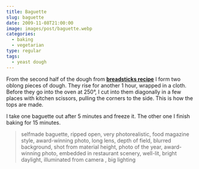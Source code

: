 ```yaml
---
title: Baguette
slug: baguette
date: 2009-11-08T21:00:00
image: images/post/baguette.webp
categories: 
  - baking
  - vegetarian
type: regular
tags: 
  - yeast dough
---
```


From the second half of the dough from **[breadsticks recipe](../pecorino-olive-breadsticks)** I form two oblong pieces of dough. They rise for another 1 hour, wrapped in a cloth. Before they go into the oven at 250°, I cut into them diagonally in a few places with kitchen scissors, pulling the corners to the side. This is how the tops are made.

I take one baguette out after 5 minutes and freeze it. The other one I finish baking for 15 minutes.

> selfmade baguette, ripped open, very photorealistic, food magazine style, award-winning photo, long lens, depth of field, blurred background, shot from material height, photo of the year, award-winning photo, embedded in restaurant scenery, well-lit, bright daylight, illuminated from camera , big lighting

